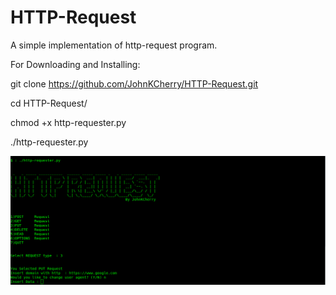 # HTTP-Request
A simple implementation of http-request program.

For Downloading and Installing:


git clone https://github.com/JohnKCherry/HTTP-Request.git

cd HTTP-Request/

chmod +x http-requester.py

./http-requester.py


![Sample Image](https://github.com/JohnKCherry/HTTP-Request/blob/master/sample_image.png)

